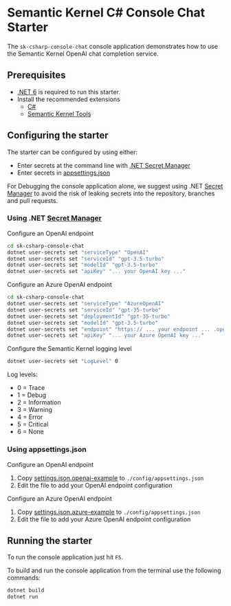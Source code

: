 # Semantic Kernel C# Console Chat Starter

The `sk-csharp-console-chat` console application demonstrates how to use the Semantic Kernel OpenAI chat completion service.

## Prerequisites

- [.NET 6](https://dotnet.microsoft.com/download/dotnet/6.0) is required to run this starter.
- Install the recommended extensions
  - [C#](https://marketplace.visualstudio.com/items?itemName=ms-dotnettools.csharp)
  - [Semantic Kernel Tools](https://marketplace.visualstudio.com/items?itemName=ms-semantic-kernel.semantic-kernel)

## Configuring the starter

The starter can be configured by using either:

- Enter secrets at the command line with [.NET Secret Manager](#using-net-secret-manager)
- Enter secrets in [appsettings.json](#using-appsettingsjson)

For Debugging the console application alone, we suggest using .NET [Secret Manager](https://learn.microsoft.com/aspnet/core/security/app-secrets) to avoid the risk of leaking secrets into the repository, branches and pull requests.

### Using .NET [Secret Manager](https://learn.microsoft.com/aspnet/core/security/app-secrets)

Configure an OpenAI endpoint

```bash
cd sk-csharp-console-chat
dotnet user-secrets set "serviceType" "OpenAI"
dotnet user-secrets set "serviceId" "gpt-3.5-turbo"
dotnet user-secrets set "modelId" "gpt-3.5-turbo"
dotnet user-secrets set "apiKey" "... your OpenAI key ..."
```

Configure an Azure OpenAI endpoint

```bash
cd sk-csharp-console-chat
dotnet user-secrets set "serviceType" "AzureOpenAI"
dotnet user-secrets set "serviceId" "gpt-35-turbo"
dotnet user-secrets set "deploymentId" "gpt-35-turbo"
dotnet user-secrets set "modelId" "gpt-3.5-turbo"
dotnet user-secrets set "endpoint" "https:// ... your endpoint ... .openai.azure.com/"
dotnet user-secrets set "apiKey" "... your Azure OpenAI key ..."
```

Configure the Semantic Kernel logging level

```bash
dotnet user-secrets set "LogLevel" 0
```

Log levels:

- 0 = Trace
- 1 = Debug
- 2 = Information
- 3 = Warning
- 4 = Error
- 5 = Critical
- 6 = None

### Using appsettings.json

Configure an OpenAI endpoint

1. Copy [settings.json.openai-example](./config/appsettings.json.openai-example) to `./config/appsettings.json`
1. Edit the file to add your OpenAI endpoint configuration

Configure an Azure OpenAI endpoint

1. Copy [settings.json.azure-example](./config/appsettings.json.azure-example) to `./config/appsettings.json`
1. Edit the file to add your Azure OpenAI endpoint configuration

## Running the starter

To run the console application just hit `F5`.

To build and run the console application from the terminal use the following commands:

```bash
dotnet build
dotnet run
```
